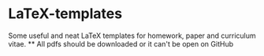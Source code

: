 # LaTeX-templates
Some useful and neat LaTeX templates for homework, paper and curriculum vitae.
  ** All pdfs should be downloaded or it can't be open on GitHub
